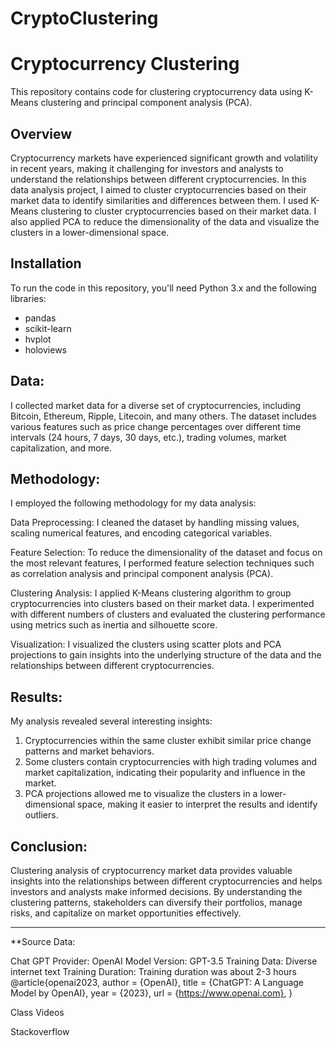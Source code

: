 # CryptoClustering

# Cryptocurrency Clustering

This repository contains code for clustering cryptocurrency data using K-Means clustering and principal component analysis (PCA).

## Overview

Cryptocurrency markets have experienced significant growth and volatility in recent years, making it challenging for investors and analysts to understand the relationships between different cryptocurrencies. In this data analysis project, I aimed to cluster cryptocurrencies based on their market data to identify similarities and differences between them. I used K-Means clustering to cluster cryptocurrencies based on their market data. I also applied PCA to reduce the dimensionality of the data and visualize the clusters in a lower-dimensional space.

## Installation

To run the code in this repository, you'll need Python 3.x and the following libraries:

- pandas
- scikit-learn
- hvplot
- holoviews

## Data:
I collected market data for a diverse set of cryptocurrencies, including Bitcoin, Ethereum, Ripple, Litecoin, and many others. The dataset includes various features such as price change percentages over different time intervals (24 hours, 7 days, 30 days, etc.), trading volumes, market capitalization, and more.

## Methodology:
I employed the following methodology for my data analysis:

Data Preprocessing: I cleaned the dataset by handling missing values, scaling numerical features, and encoding categorical variables.

Feature Selection: To reduce the dimensionality of the dataset and focus on the most relevant features, I performed feature selection techniques such as correlation analysis and principal component analysis (PCA).

Clustering Analysis: I applied K-Means clustering algorithm to group cryptocurrencies into clusters based on their market data. I experimented with different numbers of clusters and evaluated the clustering performance using metrics such as inertia and silhouette score.

Visualization: I visualized the clusters using scatter plots and PCA projections to gain insights into the underlying structure of the data and the relationships between different cryptocurrencies.

## Results:
My analysis revealed several interesting insights:

1. Cryptocurrencies within the same cluster exhibit similar price change patterns and market behaviors.
2. Some clusters contain cryptocurrencies with high trading volumes and market capitalization, indicating their popularity and influence in the market.
3. PCA projections allowed me to visualize the clusters in a lower-dimensional space, making it easier to interpret the results and identify outliers.

## Conclusion:
Clustering analysis of cryptocurrency market data provides valuable insights into the relationships between different cryptocurrencies and helps investors and analysts make informed decisions. By understanding the clustering patterns, stakeholders can diversify their portfolios, manage risks, and capitalize on market opportunities effectively.

---
**Source Data: 

Chat GPT Provider: OpenAI Model Version: GPT-3.5 Training Data: Diverse internet text Training Duration: Training duration was about 2-3 hours @article{openai2023, author = {OpenAI}, title = {ChatGPT: A Language Model by OpenAI}, year = {2023}, url = {https://www.openai.com}, }

Class Videos

Stackoverflow